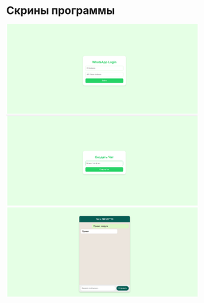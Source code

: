 # Скрины программы

![Авторизация](./Screens/Авторизация.PNG)
![СоздатьЧат](./Screens/СоздатьЧат.PNG)
![Чат](./Screens/Чат.PNG)
